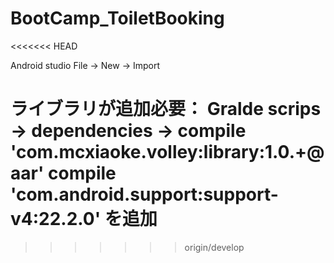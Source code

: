 # BootCamp_ToiletBooking
<<<<<<< HEAD

Android studio 
File -> New -> Import 

ライブラリが追加必要：
Gralde scrips -> dependencies -> 
    compile 'com.mcxiaoke.volley:library:1.0.+@aar'
    compile 'com.android.support:support-v4:22.2.0'
を追加
=======
>>>>>>> origin/develop

